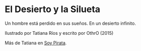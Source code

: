 El Desierto y la Silueta
===

Un hombre está perdido en sus sueños.
En un desierto infinito.

Ilustrado por Tatiana Ríos y escrito por OthrO
(2015)

Más de Tatiana en [Soy Pirata](http://t-pirata.tumblr.com/).
